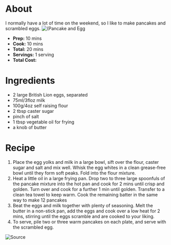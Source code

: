 # About

I normally have a lot of time on the weekend, so I like to make pancakes and scrambled eggs.
![(Pancake and Egg](https://radioimg.s3.amazonaws.com/wrchfm/styles/delta__775x515/s3/dreamstime_s_48328257.jpg?itok=AOTN4B3o)

- **Prep:** 10 mins
- **Cook:** 10 mins
- **Total:** 20 mins
- **Servings:** 1 serving
- **Total Cost:** 

# Ingredients
- 2 large British Lion eggs, separated
- 75ml/3floz milk
- 100g/4oz self raising flour
- 2 tbsp caster sugar
- pinch of salt
- 1 tbsp vegetable oil for frying
- a knob of butter

# Recipe
1. Place the egg yolks and milk in a large bowl, sift over the flour, caster sugar and salt and mix well. Whisk the egg whites in a clean grease-free bowl until they form soft peaks. Fold into the flour mixture.
2. Heat a little oil in a large frying pan. Drop two to three large spoonfuls of the pancake mixture into the hot pan and cook for 2 mins until crisp and golden. Turn over and cook for a further 1 min until golden. Transfer to a clean tea towel to keep warm. Cook the remaining batter in the same way to make 12 pancakes 
3. Beat the eggs and milk together with plenty of seasoning. Melt the butter in a non-stick pan, add the eggs and cook over a low heat for 2 mins, stirring until the eggs scramble and are cooked to your liking.
4. To serve, pile two or three warm pancakes on each plate, and serve with the scrambled egg.

![Source](https://www.eggrecipes.co.uk/recipes/big-breakfast-pancakes)